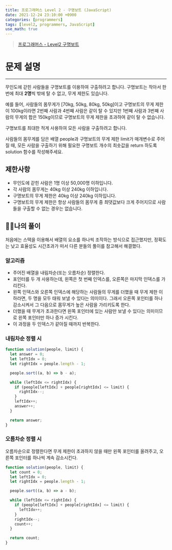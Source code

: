 ```yaml
---
title: 프로그래머스 Level 2 - 구명보트 (JavaScript)
date: 2021-12-24 23:10:00 +0900
categories: [programmers]
tags: [level2, programmers, JavaScript]
use_math: true
---
```


> [프로그래머스 - Level2 구명보트](https://programmers.co.kr/learn/courses/30/lessons/42885)

# 문제 설명

---

무인도에 갇힌 사람들을 구명보트를 이용하여 구출하려고 합니다. 구명보트는 작아서 한 번에 최대 **2명**씩 밖에 탈 수 없고, 무게 제한도 있습니다.

예를 들어, 사람들의 몸무게가 [70kg, 50kg, 80kg, 50kg]이고 구명보트의 무게 제한이 100kg이라면 2번째 사람과 4번째 사람은 같이 탈 수 있지만 1번째 사람과 3번째 사람의 무게의 합은 150kg이므로 구명보트의 무게 제한을 초과하여 같이 탈 수 없습니다.

구명보트를 최대한 적게 사용하여 모든 사람을 구출하려고 합니다.

사람들의 몸무게를 담은 배열 people과 구명보트의 무게 제한 limit가 매개변수로 주어질 때, 모든 사람을 구출하기 위해 필요한 구명보트 개수의 최솟값을 return 하도록 solution 함수를 작성해주세요.

## 제한사항

- 무인도에 갇힌 사람은 1명 이상 50,000명 이하입니다.
- 각 사람의 몸무게는 40kg 이상 240kg 이하입니다.
- 구명보트의 무게 제한은 40kg 이상 240kg 이하입니다.
- 구명보트의 무게 제한은 항상 사람들의 몸무게 중 최댓값보다 크게 주어지므로 사람들을 구출할 수 없는 경우는 없습니다.

## 🙋‍♂️나의 풀이

처음에는 스택을 이용해서 배열의 요소를 하나씩 조작하는 방식으로 접근했지만, 정확도는 낮고 효율성도 시간초과가 떠서 다른 분들의 풀이를 참고해서 해결했다.

### 알고리즘

- 주어진 배열을 내림차순(또는 오름차순) 정렬한다.
- 포인터를 두 개 사용하는데, 왼쪽은 첫 번째 인덱스를, 오른쪽은 마지막 인덱스를 가리킨다.
- 왼쪽 인덱스와 오른쪽 인덱스에 해당하는 사람들의 무게를 더했을 때 무게 제한 이하라면, 두 명을 모두 태워 보낼 수 있다는 의미이다. 그래서 오른쪽 포인터를 하나 감소시켜서 그 다음으로 몸무게가 높은 사람을 가리키도록 한다.
- 더했을 때 무게가 초과한다면 왼쪽 포인터에 있는 사람만 보낼 수 있다는 의미이므로 왼쪽 포인터만 하나 증가 시킨다.
- 이 과정을 두 인덱스가 같아질 때까지 반복한다.

### 내림차순 정렬 시

```JavaScript
function solution(people, limit) {
  let answer = 0;
  let leftIdx = 0;
  let rightIdx = people.length - 1;

  people.sort((a, b) => b - a);

  while (leftIdx <= rightIdx) {
    if (people[leftIdx] + people[rightIdx] <= limit) {
      rightIdx--;
    }
    leftIdx++;
    answer++;
  }

  return answer;
}
```

### 오름차순 정렬 시

오름차순으로 정렬한다면 무게 제한이 초과하지 않을 때만 왼쪽 포인터를 올려주고, 오른쪽 포인터를 하나씩 계속 감소시킨다.

```JavaScript
function solution(people, limit) {
  let count = 0;
  let leftIdx = 0;
  let rightIdx = people.length - 1;

  people.sort((a, b) => a - b);

  while (leftIdx <= rightIdx) {
    if (people[leftIdx] + people[rightIdx] <= limit) {
      leftIdx++;
    }
    rightIdx--;
    count++;
  }

  return count;
}
```
